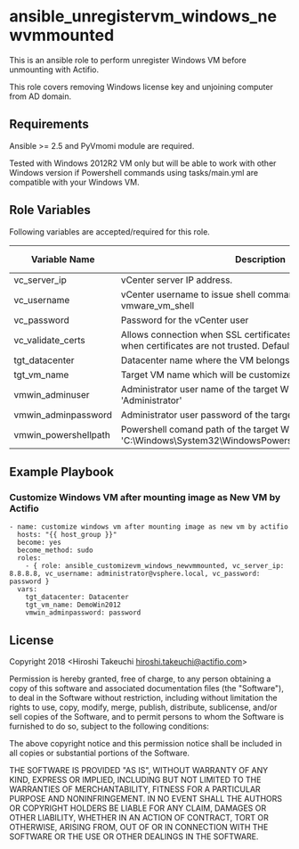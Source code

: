 ansible_unregistervm_windows_newvmmounted
======================

This is an ansible role to perform unregister Windows VM before unmounting with Actifio.

This role covers removing Windows license key and unjoining computer from AD domain. 

Requirements
--------------

Ansible >= 2.5 and PyVmomi module are required.

Tested with Windows 2012R2 VM only but will be able to work with other Windows version if Powershell commands using tasks/main.yml are compatible with your Windows VM.


Role Variables
--------------

Following variables are accepted/required for this role. 

| Variable Name    | Description | Required (Y/N) |
|------------------|---|---|
| vc_server_ip     | vCenter server IP address. | Y               |
| vc_username      | vCenter username to issue shell command through vmware_vm_shell | Y
| vc_password      | Password for the vCenter user | Y
| vc_validate_certs    | Allows connection when SSL certificates are not valid. Set to false when certificates are not trusted. Default is false. | N
| tgt_datacenter   | Datacenter name where the VM belongs | Y
| tgt_vm_name      | Target VM name which will be customized with this role. | Y
| vmwin_adminuser      | Administrator user name of the target Windows VM. Default is 'Administrator' | Y
| vmwin_adminpassword  | Administrator user password of the target Windows VM. | Y
| vmwin_powershellpath | Powershell comand path of the target Windows VM. Default is 'C:\Windows\System32\WindowsPowershell\v1.0\powershell.exe'. | Y

Example Playbook
----------------

### Customize Windows VM after mounting image as New VM by Actifio

```
- name: customize windows vm after mounting image as new vm by actifio
  hosts: "{{ host_group }}"
  become: yes
  become_method: sudo
  roles:
    - { role: ansible_customizevm_windows_newvmmounted, vc_server_ip: 8.8.8.8, vc_username: administrator@vsphere.local, vc_password: password }
  vars:
    tgt_datacenter: Datacenter
    tgt_vm_name: DemoWin2012
    vmwin_adminpassword: password

```


License
-------

Copyright 2018 <Hiroshi Takeuchi hiroshi.takeuchi@actifio.com>

Permission is hereby granted, free of charge, to any person obtaining a copy of this software and associated documentation files (the "Software"), to deal in the Software without restriction, including without limitation the rights to use, copy, modify, merge, publish, distribute, sublicense, and/or sell copies of the Software, and to permit persons to whom the Software is furnished to do so, subject to the following conditions:

The above copyright notice and this permission notice shall be included in all copies or substantial portions of the Software.

THE SOFTWARE IS PROVIDED "AS IS", WITHOUT WARRANTY OF ANY KIND, EXPRESS OR IMPLIED, INCLUDING BUT NOT LIMITED TO THE WARRANTIES OF MERCHANTABILITY, FITNESS FOR A PARTICULAR PURPOSE AND NONINFRINGEMENT. IN NO EVENT SHALL THE AUTHORS OR COPYRIGHT HOLDERS BE LIABLE FOR ANY CLAIM, DAMAGES OR OTHER LIABILITY, WHETHER IN AN ACTION OF CONTRACT, TORT OR OTHERWISE, ARISING FROM, OUT OF OR IN CONNECTION WITH THE SOFTWARE OR THE USE OR OTHER DEALINGS IN THE SOFTWARE.
